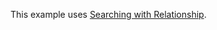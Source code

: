 This example uses [Searching with Relationship](https://livewire-powergrid.com/table-features/searching-data.html#searching-with-relationship).
